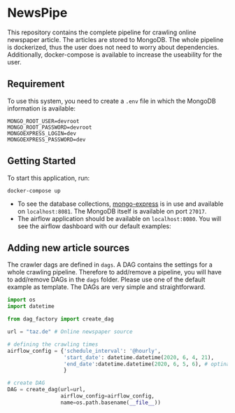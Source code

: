 # NewsPipe
This repository contains the complete pipeline for crawling online newspaper article. The articles are stored to MongoDB. The whole pipeline is dockerized, thus the user does not need to worry about dependencies. Additionally, docker-compose is available to increase the useability for the user.


## Requirement
To use this system, you need to create a `.env` file in which the MongoDB information is available:

```
MONGO_ROOT_USER=devroot
MONGO_ROOT_PASSWORD=devroot
MONGOEXPRESS_LOGIN=dev
MONGOEXPRESS_PASSWORD=dev
```

## Getting Started
To start this application, run:
```
docker-compose up
```
- To see the database collections, [mongo-express](https://github.com/mongo-express/mongo-express) is in use and available on `localhost:8081`. The MongoDB itself is available on port `27017`. 
- The airflow application should be available on `localhost:8080`. You will see the airflow dashboard with our default examples:


## Adding new article sources
The crawler dags are defined in `dags`. A DAG contains the settings for a whole crawling pipeline. Therefore to add/remove a pipeline, you will have to add/remove DAGs in the `dags` folder. Please use one of the default example as template. The DAGs are very simple and straightforward.

```python
import os
import datetime

from dag_factory import create_dag

url = "taz.de" # Online newspaper source

# defining the crawling times
airflow_config = {'schedule_interval': '@hourly',
                  'start_date': datetime.datetime(2020, 6, 4, 21),
                  'end_date':datetime.datetime(2020, 6, 5, 6), # optinal, set if it is needed
                  }

# create DAG
DAG = create_dag(url=url,
                 airflow_config=airflow_config,
                 name=os.path.basename(__file__))
```


